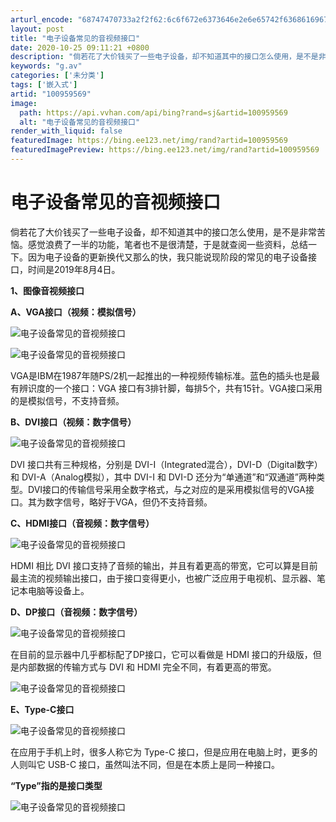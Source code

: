 ```yaml
---
arturl_encode: "68747470733a2f2f62:6c6f672e6373646e2e6e65742f6368616967756f333236372f:61727469636c652f64657461696c732f313030393539353639"
layout: post
title: "电子设备常见的音视频接口"
date: 2020-10-25 09:11:21 +0800
description: "倘若花了大价钱买了一些电子设备，却不知道其中的接口怎么使用，是不是非常苦恼。感觉浪费了一半的功能，笔"
keywords: "g.av"
categories: ['未分类']
tags: ['嵌入式']
artid: "100959569"
image:
  path: https://api.vvhan.com/api/bing?rand=sj&artid=100959569
  alt: "电子设备常见的音视频接口"
render_with_liquid: false
featuredImage: https://bing.ee123.net/img/rand?artid=100959569
featuredImagePreview: https://bing.ee123.net/img/rand?artid=100959569
---
```


# 电子设备常见的音视频接口

倘若花了大价钱买了一些电子设备，却不知道其中的接口怎么使用，是不是非常苦恼。感觉浪费了一半的功能，笔者也不是很清楚，于是就查阅一些资料，总结一下。因为电子设备的更新换代又那么的快，我只能说现阶段的常见的电子设备接口，时间是2019年8月4日。
  
**1、图像音视频接口**
  
**A、VGA接口（视频：模拟信号）**
  
![电子设备常见的音视频接口](https://i-blog.csdnimg.cn/blog_migrate/fd71b6778045c40b26e1297f791ba902.png)
  
![电子设备常见的音视频接口](https://i-blog.csdnimg.cn/blog_migrate/aace4fb29a1693b9a65bfa1ed010d43e.png)
  
VGA是IBM在1987年随PS/2机一起推出的一种视频传输标准。蓝色的插头也是最有辨识度的一个接口：VGA 接口有3排针脚，每排5个，共有15针。VGA接口采用的是模拟信号，不支持音频。
  
**B、DVI接口（视频：数字信号）**
  
![电子设备常见的音视频接口](https://i-blog.csdnimg.cn/blog_migrate/9c92621de1a14d049f875556785ca55c.png)
  
DVI 接口共有三种规格，分别是 DVI-I（Integrated混合），DVI-D（Digital数字）和 DVI-A（Analog模拟），其中 DVI-I 和 DVI-D 还分为“单通道”和“双通道”两种类型。DVI接口的传输信号采用全数字格式，与之对应的是采用模拟信号的VGA接口。其为数字信号，略好于VGA，但仍不支持音频。
  
**C、HDMI接口（音视频：数字信号）**
  
![电子设备常见的音视频接口](https://i-blog.csdnimg.cn/blog_migrate/8e2e24c56f8ab239e833d21c27f371fc.png)
  
HDMI 相比 DVI 接口支持了音频的输出，并且有着更高的带宽，它可以算是目前最主流的视频输出接口，由于接口变得更小，也被广泛应用于电视机、显示器、笔记本电脑等设备上。
  
**D、DP接口（音视频：数字信号）**
  
![电子设备常见的音视频接口](https://i-blog.csdnimg.cn/blog_migrate/e11df249a625714a2d673a6ebba6f511.png)

在目前的显示器中几乎都标配了DP接口，它可以看做是 HDMI 接口的升级版，但是内部数据的传输方式与 DVI 和 HDMI 完全不同，有着更高的带宽。
  
![电子设备常见的音视频接口](https://i-blog.csdnimg.cn/blog_migrate/72054132b3f27745579849dee4fc76d5.png)
  
**E、Type-C接口**
  
![电子设备常见的音视频接口](https://i-blog.csdnimg.cn/blog_migrate/69242d4273102998bd94bf1b13679cdc.png)
  
在应用于手机上时，很多人称它为 Type-C 接口，但是应用在电脑上时，更多的人则叫它 USB-C 接口，虽然叫法不同，但是在本质上是同一种接口。
  
**“Type”指的是接口类型**
  
![电子设备常见的音视频接口](https://i-blog.csdnimg.cn/blog_migrate/098f40134038ed7efb9e2dc3e0e134c6.png)
